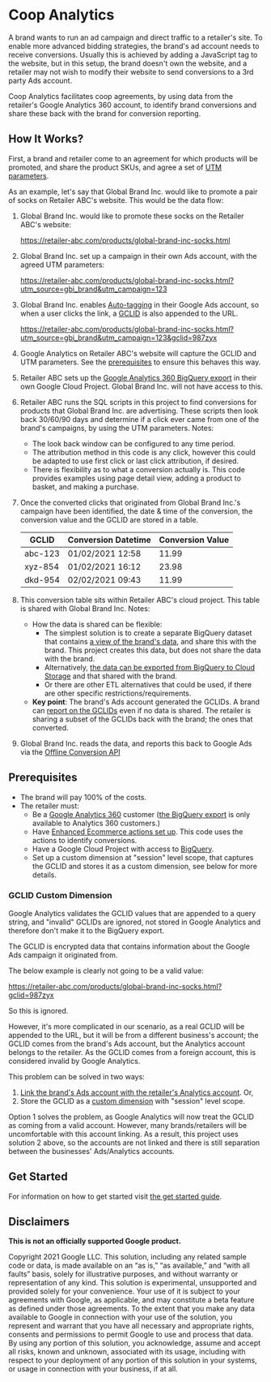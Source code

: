 # Coop Analytics

A brand wants to run an ad campaign and direct traffic to a retailer's site. To
enable more advanced bidding strategies, the brand's ad account needs to receive
conversions. Usually this is achieved by adding a JavaScript tag to the website,
but in this setup, the brand doesn't own the website, and a retailer may not
wish to modify their website to send conversions to a 3rd party Ads account.

Coop Analytics facilitates coop agreements, by using data from the retailer's
Google Analytics 360 account, to identify brand conversions and share these back
with the brand for conversion reporting.

## How It Works?

First, a brand and retailer come to an agreement for which products will be
promoted, and share the product SKUs, and agree a set of [UTM parameters](
https://en.wikipedia.org/wiki/UTM_parameters).

As an example, let's say that Global Brand Inc. would like to promote a pair of
socks on Retailer ABC's website. This would be the data flow:

1. Global Brand Inc. would like to promote these socks on the Retailer ABC's
   website:

   https://retailer-abc.com/products/global-brand-inc-socks.html

1. Global Brand Inc. set up a campaign in their own Ads account, with the agreed
   UTM parameters:

   https://retailer-abc.com/products/global-brand-inc-socks.html?utm_source=gbi_brand&utm_campaign=123

1. Global Brand Inc. enables [Auto-tagging](
   https://support.google.com/google-ads/answer/3095550) in their Google Ads
   account, so when a user clicks the link, a [GCLID](
   https://support.google.com/google-ads/answer/9744275?hl=en-GB) is also
   appended to the URL.

   https://retailer-abc.com/products/global-brand-inc-socks.html?utm_source=gbi_brand&utm_campaign=123&gclid=987zyx

1. Google Analytics on Retailer ABC's website will capture the GCLID and UTM
   parameters. See the [prerequisites](#Prerequisites) to ensure this
   behaves this way.

1. Retailer ABC sets up the [Google Analytics 360 BigQuery export](
   https://support.google.com/analytics/answer/3437618?hl=en) in their own
   Google Cloud Project. Global Brand Inc. will not have access to this.

1. Retailer ABC runs the SQL scripts in this project to find conversions for
   products that Global Brand Inc. are advertising. These scripts then look back
   30/60/90 days and determine if a click ever came from one of the brand's
   campaigns, by using the UTM parameters. Notes:

   - The look back window can be configured to any time period.
   - The attribution method in this code is any click, however this could be
     adapted to use first click or last click attribution, if desired.
   - There is flexibility as to what a conversion actually is. This code
     provides examples using page detail view, adding a product to basket, and
     making a purchase.

1. Once the converted clicks that originated from Global Brand Inc.'s campaign
   have been identified, the date & time of the conversion, the conversion value
   and the GCLID are stored in a table.

   |GCLID  |Conversion Datetime|Conversion Value|
   |-------|-------------------|----------------|
   |abc-123|01/02/2021 12:58   |11.99           |
   |xyz-854|01/02/2021 16:12   |23.98           |
   |dkd-954|02/02/2021 09:43   |11.99           |

1. This conversion table sits within Retailer ABC's cloud project. This table is
   shared with Global Brand Inc. Notes:

   - How the data is shared can be flexible:
     - The simplest solution is to create a separate BigQuery dataset that
       contains [a view of the brand's data](
       https://cloud.google.com/bigquery/docs/share-access-views), and share this
       with the brand. This project creates this data, but does not share the data
       with the brand.
     - Alternatively, [the data can be exported from BigQuery to Cloud Storage](
       https://cloud.google.com/bigquery/docs/exporting-data) and that shared with
       the brand.
     - Or there are other ETL alternatives that could be used, if there are other
       specific restrictions/requirements.
   - **Key point**: The brand's Ads account generated the GCLIDs. A brand can
     [report on the GCLIDs](
     https://developers.google.com/adwords/api/docs/appendix/reports/click-performance-report)
     even if no data is shared. The retailer is sharing a subset of the GCLIDs
     back with the brand; the ones that converted.

1. Global Brand Inc. reads the data, and reports this back to Google Ads via the
   [Offline Conversion API](
   https://developers.google.com/google-ads/api/docs/samples/upload-offline-conversion)


## Prerequisites

- The brand will pay 100% of the costs.
- The retailer must:
  - Be a [Google Analytics 360](
    https://marketingplatform.google.com/about/analytics-360/) customer ([the
    BigQuery export](https://support.google.com/analytics/answer/3437618?hl=en)
    is only available to Analytics 360 customers.)
  - Have [Enhanced Ecommerce actions set up](https://developers.google.com/tag-manager/enhanced-ecommerce).
    This code uses the actions to identify conversions.
  - Have a Google Cloud Project with access to [BigQuery](
    https://cloud.google.com/bigquery).
  - Set up a custom dimension at "session" level scope, that captures the GCLID
    and stores it as a custom dimension, see below for more details.


### GCLID Custom Dimension

Google Analytics validates the GCLID values that are appended to a query
string, and "invalid" GCLIDs are ignored, not stored in Google Analytics and
therefore don't make it to the BigQuery export.

The GCLID is encrypted data that contains information about the
Google Ads campaign it originated from.

The below example is clearly not going to be a valid value:

https://retailer-abc.com/products/global-brand-inc-socks.html?gclid=987zyx

So this is ignored.

However, it's more complicated in our scenario, as a real GCLID will be
appended to the URL, but it will be from a different business's account; the
GCLID comes from the brand's Ads account, but the Analytics account belongs
to the retailer. As the GCLID comes from a foreign account, this is
considered invalid by Google Analytics.

This problem can be solved in two ways:

1. [Link the brand's Ads account with the retailer's Analytics account](https://support.google.com/analytics/answer/1033961?hl=en#zippy=%2Cin-this-article).
   Or,
2. Store the GCLID as a [custom dimension](https://support.google.com/analytics/answer/2709828?hl=en#zippy=%2Cin-this-article)
   with "session" level scope.

Option 1 solves the problem, as Google Analytics will now treat the GCLID as
coming from a valid account. However, many brands/retailers will be
uncomfortable with this account linking. As a result, this project uses
solution 2 above, so the accounts are not linked and there is still
separation between the businesses' Ads/Analytics accounts.

## Get Started
For information on how to get started visit [the get started guide](
docs/get_started.md).


## Disclaimers
__This is not an officially supported Google product.__

Copyright 2021 Google LLC. This solution, including any related sample code or
data, is made available on an “as is,” “as available,” and “with all faults”
basis, solely for illustrative purposes, and without warranty or representation
of any kind. This solution is experimental, unsupported and provided solely for
your convenience. Your use of it is subject to your agreements with Google, as
applicable, and may constitute a beta feature as defined under those agreements.
To the extent that you make any data available to Google in connection with your
use of the solution, you represent and warrant that you have all necessary and
appropriate rights, consents and permissions to permit Google to use and process
that data. By using any portion of this solution, you acknowledge, assume and
accept all risks, known and unknown, associated with its usage, including with
respect to your deployment of any portion of this solution in your systems, or
usage in connection with your business, if at all.

